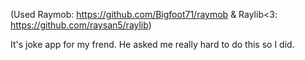 (Used Raymob: https://github.com/Bigfoot71/raymob & Raylib<3: https://github.com/raysan5/raylib)

It's joke app for my frend. He asked me really hard to do this so I did.
